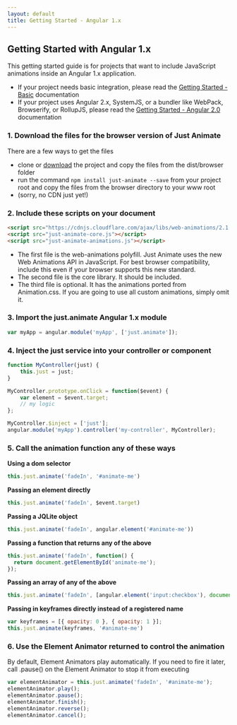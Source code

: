 ```yaml
---
layout: default
title: Getting Started - Angular 1.x
---
```


## Getting Started with Angular 1.x
 
This getting started guide is for projects that want to include JavaScript animations inside an Angular 1.x application.

- If your project needs basic integration, please read the [Getting Started - Basic](/how-to/get-started) documentation
- If your project uses Angular 2.x, SystemJS, or a bundler like WebPack, Browserify, or RollupJS, please read the [Getting Started - Angular 2.0](/how-to/get-started-with-angular2) documentation

### 1. Download the files for the browser version of Just Animate

There are a few ways to get the files

 - clone or [download](https://github.com/just-animate/just-animate/archive/master.zip) the project and copy the files from the dist/browser folder
 - run the command ```npm install just-animate --save``` from your project root and copy the files from the browser directory to your www root
 - (sorry, no CDN just yet!)

### 2. Include these scripts on your document

``` html
<script src="https://cdnjs.cloudflare.com/ajax/libs/web-animations/2.1.4/web-animations.min.js"></script>
<script src="just-animate-core.js"></script>
<script src="just-animate-animations.js"></script>
```
  
  - The first file is the web-animations polyfill. Just Animate uses the new Web Animations API in JavaScript.  For best browser compatibility, include this even if your browser supports this new standard. 
  - The second file is the core library.  It should be included.
  - The third file is optional.  It has the animations ported from Animation.css.  If you are going to use all custom animations, simply omit it.

### 3. Import the just.animate Angular 1.x module

``` javascript
var myApp = angular.module('myApp', ['just.animate']);
```

### 4. Inject the just service into your controller or component

``` javascript
function MyController(just) {
    this.just = just;
}

MyController.prototype.onClick = function($event) {
    var element = $event.target;
    // my logic
};

MyController.$inject = ['just'];
angular.module('myApp').controller('my-controller', MyController);
```

### 5. Call the animation function any of these ways

  **Using a dom selector**
  
``` javascript
this.just.animate('fadeIn', '#animate-me')
```
 
  **Passing an element directly**
  
``` javascript
this.just.animate('fadeIn', $event.target)
```
 

  **Passing a JQLite object**
  
``` javascript
this.just.animate('fadeIn', angular.element('#animate-me'))
```
  
  
  **Passing a function that returns any of the above**
  
``` javascript
this.just.animate('fadeIn', function() {
  return document.getElementById('animate-me');
});
```
  
  **Passing an array of any of the above**
 
``` javascript
this.just.animate('fadeIn', [angular.element('input:checkbox'), document.getElementById('#animate-me')]);
```

  **Passing in keyframes directly instead of a registered name**

``` javascript
var keyframes = [{ opacity: 0 }, { opacity: 1 }];
this.just.animate(keyframes, '#animate-me')
```
 
### 6. Use the Element Animator returned to control the animation
 
 By default, Element Animators play automatically. If you need to fire it later, call .pause() on the Element Animator to stop it from executing
 
``` javascript
var elementAnimator = this.just.animate('fadeIn', '#animate-me');
elementAnimator.play();
elementAnimator.pause();
elementAnimator.finish();
elementAnimator.reverse();
elementAnimator.cancel();
```
